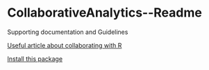 # CollaborativeAnalytics--Readme
Supporting documentation and Guidelines

[Useful article about collaborating with R](https://swcarpentry.github.io/r-novice-inflammation/06-best-practices-R/)

[Install this package](https://krlmlr.github.io/rprojroot/)